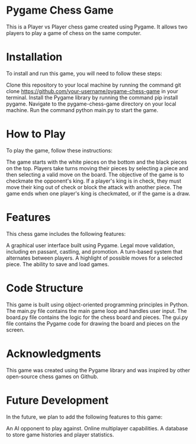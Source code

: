 # Pygame Chess Game

This is a Player vs Player chess game created using Pygame. It allows two players to play a game of chess on the same computer.

# Installation

To install and run this game, you will need to follow these steps:

Clone this repository to your local machine by running the command git clone https://github.com/your-username/pygame-chess-game in your terminal.
Install the Pygame library by running the command pip install pygame.
Navigate to the pygame-chess-game directory on your local machine.
Run the command python main.py to start the game.

# How to Play

To play the game, follow these instructions:

The game starts with the white pieces on the bottom and the black pieces on the top.
Players take turns moving their pieces by selecting a piece and then selecting a valid move on the board.
The objective of the game is to checkmate the opponent's king.
If a player's king is in check, they must move their king out of check or block the attack with another piece.
The game ends when one player's king is checkmated, or if the game is a draw.

# Features

This chess game includes the following features:

A graphical user interface built using Pygame.
Legal move validation, including en passant, castling, and promotion.
A turn-based system that alternates between players.
A highlight of possible moves for a selected piece.
The ability to save and load games.

# Code Structure

This game is built using object-oriented programming principles in Python. The main.py file contains the main game loop and handles user input. The board.py file contains the logic for the chess board and pieces. The gui.py file contains the Pygame code for drawing the board and pieces on the screen.

# Acknowledgments

This game was created using the Pygame library and was inspired by other open-source chess games on Github.

# Future Development

In the future, we plan to add the following features to this game:

An AI opponent to play against.
Online multiplayer capabilities.
A database to store game histories and player statistics.
